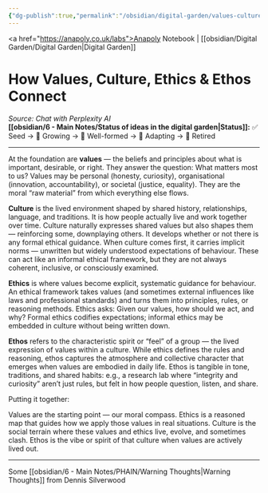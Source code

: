 ```yaml
---
{"dg-publish":true,"permalink":"/obsidian/digital-garden/values-culture-ethics-and-ethos/","created":"2025-08-11T22:00:29.414+01:00","updated":"2025-08-20T12:09:40.208+01:00"}
---
```


<a href="https://anapoly.co.uk/labs">Anapoly Notebook</a> | [[obsidian/Digital Garden/Digital Garden\|Digital Garden]] 
# How Values, Culture, Ethics & Ethos Connect
*Source: Chat with Perplexity AI*  
**[[obsidian/6 - Main Notes/Status of ideas in the digital garden\|Status]]:** ✅ Seed → 🔸 Growing → 🔸 Well-formed → 🔸 Adapting → 🔸 Retired

---

At the foundation are **values** — the beliefs and principles about what is important, desirable, or right. They answer the question: What matters most to us? Values may be personal (honesty, curiosity), organisational (innovation, accountability), or societal (justice, equality). They are the moral “raw material” from which everything else flows.

**Culture** is the lived environment shaped by shared history, relationships, language, and traditions. It is how people actually live and work together over time. Culture naturally expresses shared values but also shapes them — reinforcing some, downplaying others. It develops whether or not there is any formal ethical guidance. When culture comes first, it carries implicit norms — unwritten but widely understood expectations of behaviour. These can act like an informal ethical framework, but they are not always coherent, inclusive, or consciously examined.

**Ethics** is where values become explicit, systematic guidance for behaviour. An ethical framework takes values (and sometimes external influences like laws and professional standards) and turns them into principles, rules, or reasoning methods. Ethics asks: Given our values, how should we act, and why? Formal ethics codifies expectations; informal ethics may be embedded in culture without being written down.

**Ethos** refers to the characteristic spirit or “feel” of a group — the lived expression of values within a culture. While ethics defines the rules and reasoning, ethos captures the atmosphere and collective character that emerges when values are embodied in daily life. Ethos is tangible in tone, traditions, and shared habits: e.g., a research lab where “integrity and curiosity” aren’t just rules, but felt in how people question, listen, and share.

Putting it together:

Values are the starting point — our moral compass.
Ethics is a reasoned map that guides how we apply those values in real situations.
Culture is the social terrain where these values and ethics live, evolve, and sometimes clash.
Ethos is the vibe or spirit of that culture when values are actively lived out.

---

Some [[obsidian/6 - Main Notes/PHAIN/Warning Thoughts\|Warning Thoughts]] from Dennis Silverwood